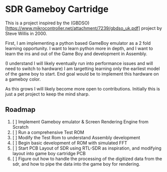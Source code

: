# SDR Gameboy Cartridge
This is a project inspired by the (GBDSO)[https://www.mikrocontroller.net/attachment/7239/gbdso_uk.pdf] project by Steve Willis in 2000. 

First, I am implementing a python based GameBoy emulator as a 2 fold learning opportunity. I want to learn python more in depth, and I want to learn the ins and out of the Game Boy and development in Assembly. 

(I understand I will likely eventually run into performance issues and will need to switch to hardware) 
I am targetting learning only the earliest model of the game boy to start. End goal would be to implement this hardware on a gameboy color.

As this grows I will likely become more open to contributions. Initially this is just a pet project to keep the mind sharp. 

## Roadmap 
1. [ ] Implement Gameboy emulator & Screen Rendering Engine from Scratch
2. [ ] Run a comprehensive Test ROM
3. [ ] Modify the Test Rom to understand Assembly development
4. [ ] Begin basic development of ROM with simulated FFT
5. [ ] Start PCB Layout of SDR using RTL-SDR as inspiration, and modifying layout into game boy cartridge PCB
6. [ ] Figure out how to handle the processing of the digitized data from the sdr, and how to pipe the data into the game boy for rendering. 
   
